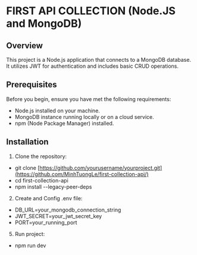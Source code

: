 # FIRST API COLLECTION (Node.JS and MongoDB)

## Overview

This project is a Node.js application that connects to a MongoDB database. It utilizes JWT for authentication and includes basic CRUD operations.

## Prerequisites

Before you begin, ensure you have met the following requirements:
- Node.js installed on your machine.
- MongoDB instance running locally or on a cloud service.
- npm (Node Package Manager) installed.

## Installation

1. Clone the repository:
- git clone [https://github.com/yourusername/yourproject.git](https://github.com/MinhTuongLe/first-collection-api/)
- cd first-collection-api
- npm install --legacy-peer-deps

2. Create and Config .env file:
- DB_URL=your_mongodb_connection_string
- JWT_SECRET=your_jwt_secret_key
- PORT=your_running_port

5. Run project:
- npm run dev

